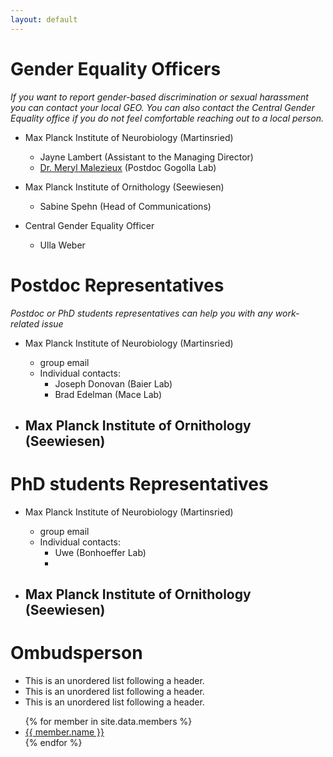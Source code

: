 ```yaml
---
layout: default
---
```




# Gender Equality Officers
_If you want to report gender-based discrimination or sexual harassment you can contact your local GEO. You can also contact the Central Gender Equality office if you do not feel comfortable reaching out to a local person._

- Max Planck Institute of Neurobiology (Martinsried)
  - Jayne Lambert (Assistant to the Managing Director)
  - [Dr. Meryl Malezieux](mailto:meryl.malezieux@bi.mpg.de) (Postdoc Gogolla Lab)
 
- Max Planck Institute of Ornithology (Seewiesen)
  - Sabine Spehn (Head of Communications)

- Central Gender Equality Officer
  - Ulla Weber 
  

# Postdoc Representatives
_Postdoc or PhD students representatives can help you with any work-related issue_

- Max Planck Institute of Neurobiology (Martinsried)
  - group email
  - Individual contacts:
	  - Joseph Donovan (Baier Lab)
	  - Brad Edelman (Mace Lab)
	 
- Max Planck Institute of Ornithology (Seewiesen)
  - 

# PhD students Representatives

- Max Planck Institute of Neurobiology (Martinsried)
  - group email
  - Individual contacts:
	  - Uwe (Bonhoeffer Lab)
	  - 
 
- Max Planck Institute of Ornithology (Seewiesen)
  - 

# Ombudsperson

*   This is an unordered list following a header.
*   This is an unordered list following a header.
*   This is an unordered list following a header.


<ul>
{% for member in site.data.members %}
  <li>
    <a href="https://github.com/{{ member.email }}">
      {{ member.name }}
    </a>
  </li>
{% endfor %}
</ul>


